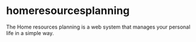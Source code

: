 # homeresourcesplanning
The Home resources planning is a web system that manages your personal life in a simple way.
